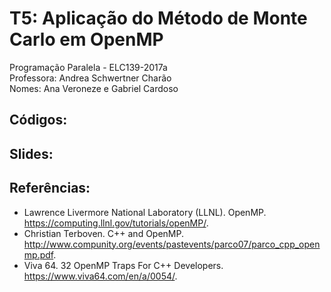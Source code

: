 # T5: Aplicação do Método de Monte Carlo em OpenMP

Programação Paralela - ELC139-2017a\
Professora: Andrea Schwertner Charão\
Nomes: Ana Veroneze e Gabriel Cardoso

## Códigos:

## Slides:

## Referências:
* Lawrence Livermore National Laboratory (LLNL). OpenMP. https://computing.llnl.gov/tutorials/openMP/.
* Christian Terboven. C++ and OpenMP. http://www.compunity.org/events/pastevents/parco07/parco_cpp_openmp.pdf.
* Viva 64. 32 OpenMP Traps For C++ Developers. https://www.viva64.com/en/a/0054/.
